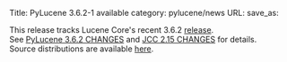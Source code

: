 Title: PyLucene 3.6.2-1 available
category: pylucene/news
URL: 
save_as: 

This release tracks Lucene Core's recent 3.6.2 <a href="https://lucene.apache.org/core/corenews.html">release</a>.<br/>
See <a href="https://svn.apache.org/repos/asf/lucene/pylucene/tags/pylucene_3_6_2/CHANGES">PyLucene 3.6.2 CHANGES</a> and <a href="https://svn.apache.org/repos/asf/lucene/pylucene/trunk/jcc/CHANGES">JCC 2.15 CHANGES</a> for details.<br/>
Source distributions are available <a href="https://archive.apache.org/dist/lucene/pylucene/">here</a>.


